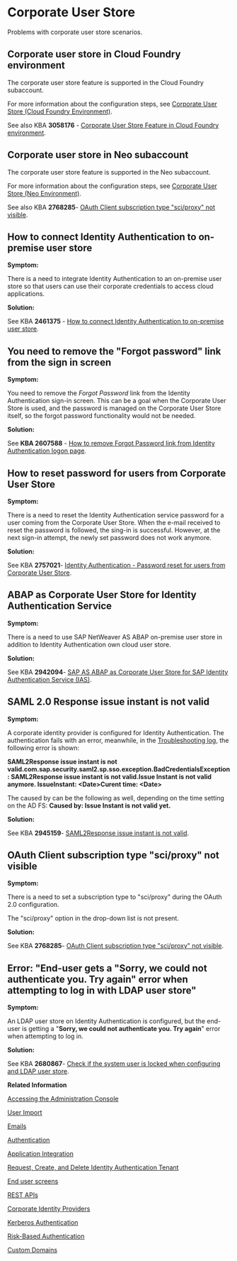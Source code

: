 <!-- loio3ade24181e164bfab0aa8c04c146b19d -->

# Corporate User Store

Problems with corporate user store scenarios.



<a name="loio3ade24181e164bfab0aa8c04c146b19d__section_ddz_kd1_j2c"/>

## Corporate user store in Cloud Foundry environment

The corporate user store feature is supported in the Cloud Foundry subaccount.

For more information about the configuration steps, see [Corporate User Store \(Cloud Foundry Environment\)](https://help.sap.com/viewer/6d6d63354d1242d185ab4830fc04feb1/Cloud/en-US/9942ede4fae84934a8eb184a0015c305.html).

See also KBA **3058176** - [Corporate User Store Feature in Cloud Foundry environment](https://launchpad.support.sap.com/#/notes/3058176).



<a name="loio3ade24181e164bfab0aa8c04c146b19d__section_qgf_z11_j2c"/>

## Corporate user store in Neo subaccount

The corporate user store feature is supported in the Neo subaccount.

For more information about the configuration steps, see [Corporate User Store \(Neo Environment\)](https://help.sap.com/viewer/6d6d63354d1242d185ab4830fc04feb1/Cloud/en-US/461d71c148594608b9c8b6d016e0a0c5.html).

See also KBA **2768285**- [OAuth Client subscription type "sci/proxy" not visible](https://launchpad.support.sap.com/#/notes/2768285).



<a name="loio3ade24181e164bfab0aa8c04c146b19d__section_w12_321_j2c"/>

## How to connect Identity Authentication to on-premise user store

**Symptom:**

There is a need to integrate Identity Authentication to an on-premise user store so that users can use their corporate credentials to access cloud applications.

**Solution:**

See KBA **2461375** - [How to connect Identity Authentication to on-premise user store](https://launchpad.support.sap.com/#/notes/2461375).



<a name="loio3ade24181e164bfab0aa8c04c146b19d__section_chk_k31_j2c"/>

## You need to remove the "Forgot password" link from the sign in screen

**Symptom:**

You need to remove the *Forgot Password* link from the Identity Authentication sign-in screen. This can be a goal when the Corporate User Store is used, and the password is managed on the Corporate User Store itself, so the forgot password functionality would not be needed.

**Solution:**

See **KBA 2607588** - [How to remove Forgot Password link from Identity Authentication logon page](https://launchpad.support.sap.com/#/notes/2607588).



<a name="loio3ade24181e164bfab0aa8c04c146b19d__section_j5g_n31_j2c"/>

## How to reset password for users from Corporate User Store

**Symptom:**

There is a need to reset the Identity Authentication service password for a user coming from the Corporate User Store. When the e-mail received to reset the password is followed, the sing-in is successful. However, at the next sign-in attempt, the newly set password does not work anymore.

**Solution:**

See KBA **2757021**- [Identity Authentication - Password reset for users from Corporate User Store](https://launchpad.support.sap.com/#/notes/2757021).



<a name="loio3ade24181e164bfab0aa8c04c146b19d__section_fbt_r31_j2c"/>

## ABAP as Corporate User Store for Identity Authentication Service

**Symptom:**

There is a need to use SAP NetWeaver AS ABAP on-premise user store in addition to Identity Authentication own cloud user store.

**Solution:**

See KBA **2942094**- [SAP AS ABAP as Corporate User Store for SAP Identity Authentication Service \(IAS\)](https://launchpad.support.sap.com/#/notes/2942094).



<a name="loio3ade24181e164bfab0aa8c04c146b19d__section_k12_t31_j2c"/>

## SAML 2.0 Response issue instant is not valid

**Symptom:**

A corporate identity provider is configured for Identity Authentication. The authentication fails with an error, meanwhile, in the [Troubleshooting log](https://launchpad.support.sap.com/#/notes/2942816), the following error is shown:

**SAML2Response issue instant is not valid.com.sap.security.saml2.sp.sso.exception.BadCredentialsException: SAML2Response issue instant is not valid.Issue Instant is not valid anymore. IssueInstant: <Date\>Curent time: <Date\>**

The caused by can be the following as well, depending on the time setting on the AD FS: **Caused by: Issue Instant is not valid yet.**

**Solution:**

See KBA **2945159**- [SAML2Response issue instant is not valid](https://launchpad.support.sap.com/#/notes/2945159).



<a name="loio3ade24181e164bfab0aa8c04c146b19d__section_fm2_w31_j2c"/>

## OAuth Client subscription type "sci/proxy" not visible

**Symptom:**

There is a need to set a subscription type to "sci/proxy" during the OAuth 2.0 configuration.

The "sci/proxy" option in the drop-down list is not present.

**Solution:**

See KBA **2768285**- [OAuth Client subscription type "sci/proxy" not visible](https://launchpad.support.sap.com/#/notes/2768285).



<a name="loio3ade24181e164bfab0aa8c04c146b19d__section_mrv_x31_j2c"/>

## Error: "End-user gets a "Sorry, we could not authenticate you. Try again" error when attempting to log in with LDAP user store"

**Symptom:**

An LDAP user store on Identity Authentication is configured, but the end-user is getting a "**Sorry, we could not authenticate you. Try again**" error when attempting to log in.

**Solution:**

See KBA **2680867**- [Check if the system user is locked when configuring and LDAP user store](https://launchpad.support.sap.com/#/notes/2680867).

**Related Information**  


[Accessing the Administration Console](accessing-the-administration-console-6187940.md "Problems with the signing into the administration console for SAP Cloud Identity Services.")

[User Import](user-import-6a46913.md "Problems with the user import in the administration console for SAP Cloud Identity Services.")

[Emails](emails-7bde0d5.md "Problems with emails sent for the different application processes.")

[Authentication](authentication-84f28fb.md "Problems with the authentication of the user and administrator.")

[Application Integration](application-integration-8acf508.md "Problems that different applications integrated with Cloud Identity Services may face.")

[Request, Create, and Delete Identity Authentication Tenant](request-create-and-delete-identity-authentication-tenant-b442658.md "Problems related to requesting, creating, or deleting a tenant.")

[End user screens](end-user-screens-a3864b5.md "Problems that you may face when working with the end user screens.")

[REST APIs](rest-apis-29ffc6b.md "Problems that you may face when using the REST APIs of Cloud Identity Services.")

[Corporate Identity Providers](corporate-identity-providers-16ab7db.md "Problems that you may face with corporate identity providers (IdPs) when using Cloud Identity services as a proxy.")

[Kerberos Authentication](kerberos-authentication-4bb4b24.md "Problems with Kerberos authentication scenarios.")

[Risk-Based Authentication](risk-based-authentication-bc7de4d.md "Problems that you may face when configuring or using with risk-based authentication.")

[Custom Domains](custom-domains-7cb2ea5.md "Problems that you may face when using custom domains in Identity Authentication.")

